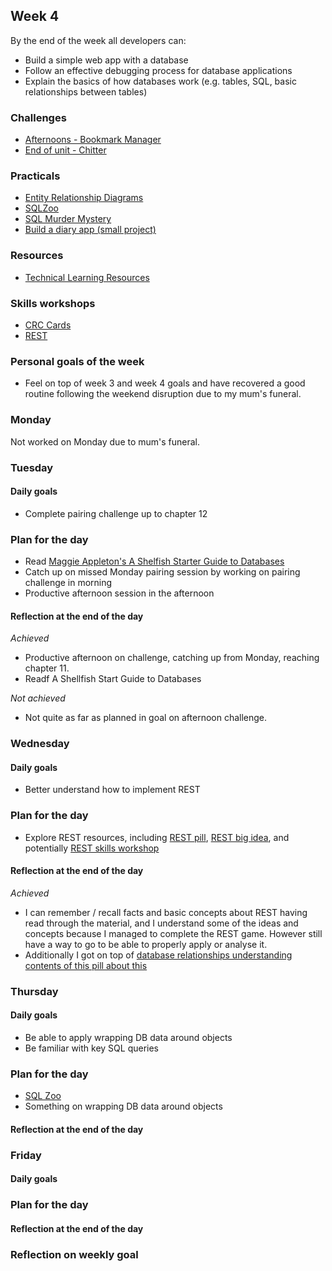 ## Week 4

By the end of the week all developers can:

* Build a simple web app with a database
* Follow an effective debugging process for database applications
* Explain the basics of how databases work (e.g. tables, SQL, basic relationships between tables)

### Challenges

* [Afternoons - Bookmark Manager](https://github.com/makersacademy/course/blob/main/bookmark_manager/00_challenge_map.md)
* [End of unit - Chitter](https://github.com/makersacademy/chitter-challenge)

### Practicals

* [Entity Relationship Diagrams](https://github.com/makersacademy/skills-workshops/blob/main/practicals/databases/entity_relationship_diagrams.md)
* [SQLZoo](https://sqlzoo.net/)
* [SQL Murder Mystery](https://mystery.knightlab.com/)
* [Build a diary app (small project)](https://github.com/makersacademy/skills-workshops/blob/main/practicals/databases/daily_diary_app.md)

### Resources

* [Technical Learning Resources](https://airtable.com/shrGPJMHNfr7p9iAo/tblokmw6yNUO75ge6?blocks=hide)

### Skills workshops

* [CRC Cards](https://github.com/makersacademy/skills-workshops/tree/main/how_databases_work/domain_modelling_student_directory_using_crc_cards)
* [REST](https://github.com/sjmog/rest)

### Personal goals of the week

* Feel on top of week 3 and week 4 goals and have recovered a good routine following the weekend disruption due to my mum's funeral.

### Monday

Not worked on Monday due to mum's funeral.

### Tuesday

#### Daily goals

* Complete pairing challenge up to chapter 12

### Plan for the day

* Read [Maggie Appleton's A Shelfish Starter Guide to Databases](https://maggieappleton.com/databases)
* Catch up on missed Monday pairing session by working on pairing challenge in morning
* Productive afternoon session in the afternoon

#### Reflection at the end of the day

*Achieved*
* Productive afternoon on challenge, catching up from Monday, reaching chapter 11.
* Readf A Shellfish Start Guide to Databases

*Not achieved*
* Not quite as far as planned in goal on afternoon challenge.

### Wednesday

#### Daily goals

* Better understand how to implement REST

### Plan for the day

* Explore REST resources, including [REST pill](https://github.com/makersacademy/course/blob/main/pills/rest.md), [REST big idea](https://github.com/sjmog/rest/blob/master/docs/README.md), and potentially [REST skills workshop](https://github.com/sjmog/rest)

#### Reflection at the end of the day

*Achieved*
* I can remember / recall facts and basic concepts about REST having read through the material, and I understand some of the ideas and concepts because I managed to complete the REST game. However still have a way to go to be able to properly apply or analyse it.
* Additionally I got on top of [database relationships understanding contents of this pill about this](https://github.com/makersacademy/course/blob/main/pills/db_relationships.md)

### Thursday

#### Daily goals

* Be able to apply wrapping DB data around objects
* Be familiar with key SQL queries 

### Plan for the day

* [SQL Zoo](https://sqlzoo.net/wiki/SQL_Tutorial)
* Something on wrapping DB data around objects


#### Reflection at the end of the day

### Friday

#### Daily goals

### Plan for the day

#### Reflection at the end of the day

### Reflection on weekly goal